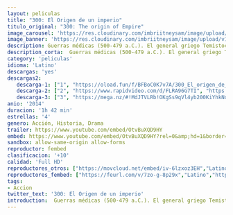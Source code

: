 ```yaml
---
layout: peliculas
title: "300: El Origen de un imperio"
titulo_original: "300: The origin of Empire"
image_carousel: 'https://res.cloudinary.com/imbriitneysam/image/upload/v1546629725/300-origen-poster-min.jpg'
image_banner: 'https://res.cloudinary.com/imbriitneysam/image/upload/v1546629730/300-origen-banner-min.jpg'
description: Guerras médicas (500-479 a.C.). El general griego Temistocles lucha por conseguir la unidad de las polis griegas. Él dirige las tropas griegas que se enfrentan con el ejército persa, liderado por Xerxes y Artemisa, para impedir la invasión del país. Spin-off de la película/cómic 300, basado en la novela gráfica Xerxes, de Frank Miller.
description_corta:  Guerras médicas (500-479 a.C.). El general griego Temistocles lucha por conseguir la unidad de las polis griegas. Él dirige las tropas griegas que se enfrentan con el ejército persa, liderado por Xerxes y Artemisa, para impedir la invasión del..
category: 'peliculas'
idioma: 'Latino'
descargas: 'yes'
descargas2:
   descarga-1: ["1", "https://oload.fun/f/BFBoC0K7v7A/300_El_origen_de_un_imperio_%282013%29.mp4", "https://www.google.com/s2/favicons?domain=openload.co","OpenLoad","https://res.cloudinary.com/imbriitneysam/image/upload/v1541473684/mexico.png", "Latino", "Full HD"]
   descarga-2: ["2", "https://www.rapidvideo.com/d/FLRA96G7TI", "https://www.google.com/s2/favicons?domain=www.rapidvideo.com","RapidVideo","https://res.cloudinary.com/imbriitneysam/image/upload/v1541473684/mexico.png", "Latino", "Full HD"]
   descarga-3: ["3", "https://mega.nz/#!MdJTVLRb!OKgSs9qVl4yb200KiYhkNqo2SIdYTOiJX8t-tnAVP_w", "https://www.google.com/s2/favicons?domain=mega.nz","Mega","https://res.cloudinary.com/imbriitneysam/image/upload/v1541473684/mexico.png", "Latino", "Full HD"]
anio: '2014'
duracion: '1h 42 min'
estrellas: '4'
genero: Acción, Historia, Drama
trailer: https://www.youtube.com/embed/OtvBuXQD9HY
embed: https://www.youtube.com/embed/OtvBuXQD9HY?rel=0&amp;hd=1&border=0&wmode=opaque&enablejsapi=1&modestbranding=1&controls=1&showinfo=1
sandbox: allow-same-origin allow-forms
reproductor: fembed
clasificacion: '+10'
calidad: 'Full HD'
reproductores_otros: ["https://movcloud.net/embed/iv-6lzxoz3EH","Latino","https://mstream.press/nhshunizgc2o","Latino","https://mstream.press/uqpqk9qa2zmj","Latino"]
reproductores_fembed: ["https://feurl.com/v/7zo-g-8p29x","Latino","https://pelispng.online/v/7yow0m31px9","Latino"]
tags:
- Accion
twitter_text: '300: El Origen de un imperio'
introduction:  Guerras médicas (500-479 a.C.). El general griego Temistocles lucha por conseguir la unidad de las polis griegas. Él dirige las tropas griegas que se enfrentan con el ejército persa, liderado por Xerxes y Artemisa, para impedir la invasión del..
---
```












